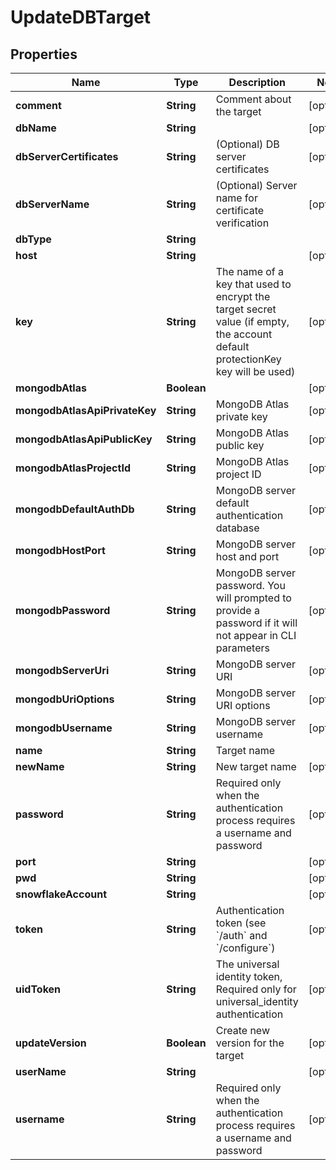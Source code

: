 

# UpdateDBTarget

## Properties

Name | Type | Description | Notes
------------ | ------------- | ------------- | -------------
**comment** | **String** | Comment about the target |  [optional]
**dbName** | **String** |  |  [optional]
**dbServerCertificates** | **String** | (Optional) DB server certificates |  [optional]
**dbServerName** | **String** | (Optional) Server name for certificate verification |  [optional]
**dbType** | **String** |  | 
**host** | **String** |  |  [optional]
**key** | **String** | The name of a key that used to encrypt the target secret value (if empty, the account default protectionKey key will be used) |  [optional]
**mongodbAtlas** | **Boolean** |  |  [optional]
**mongodbAtlasApiPrivateKey** | **String** | MongoDB Atlas private key |  [optional]
**mongodbAtlasApiPublicKey** | **String** | MongoDB Atlas public key |  [optional]
**mongodbAtlasProjectId** | **String** | MongoDB Atlas project ID |  [optional]
**mongodbDefaultAuthDb** | **String** | MongoDB server default authentication database |  [optional]
**mongodbHostPort** | **String** | MongoDB server host and port |  [optional]
**mongodbPassword** | **String** | MongoDB server password. You will prompted to provide a password if it will not appear in CLI parameters |  [optional]
**mongodbServerUri** | **String** | MongoDB server URI |  [optional]
**mongodbUriOptions** | **String** | MongoDB server URI options |  [optional]
**mongodbUsername** | **String** | MongoDB server username |  [optional]
**name** | **String** | Target name | 
**newName** | **String** | New target name |  [optional]
**password** | **String** | Required only when the authentication process requires a username and password |  [optional]
**port** | **String** |  |  [optional]
**pwd** | **String** |  |  [optional]
**snowflakeAccount** | **String** |  |  [optional]
**token** | **String** | Authentication token (see &#x60;/auth&#x60; and &#x60;/configure&#x60;) |  [optional]
**uidToken** | **String** | The universal identity token, Required only for universal_identity authentication |  [optional]
**updateVersion** | **Boolean** | Create new version for the target |  [optional]
**userName** | **String** |  |  [optional]
**username** | **String** | Required only when the authentication process requires a username and password |  [optional]



